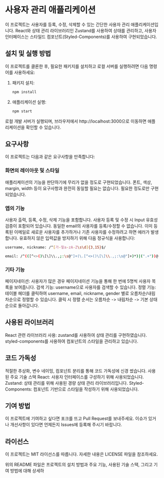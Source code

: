 # 사용자 관리 애플리케이션

이 프로젝트는 사용자를 등록, 수정, 삭제할 수 있는 간단한 사용자 관리 애플리케이션입니다. React와 상태 관리 라이브러리인 Zustand를 사용하여 상태를 관리하고, 사용자 인터페이스는 스타일드 컴포넌트(Styled-Components)를 사용하여 구현되었습니다.

## 설치 및 실행 방법

이 프로젝트를 클론한 후, 필요한 패키지를 설치하고 로컬 서버를 실행하려면 다음 명령어를 사용하세요:

1. 패키지 설치:

   ```bash
   npm install
   ```

2. 애플리케이션 실행:
   ```bash
   npm start
   ```


로컬 개발 서버가 실행되며, 브라우저에서 http://localhost:3000으로 이동하면 애플리케이션을 확인할 수 있습니다.

## 요구사항
이 프로젝트는 다음과 같은 요구사항을 만족합니다:

### 화면의 레이아웃 및 스타일

애플리케이션의 기능을 판단하기에 무리가 없을 정도로 구현되었습니다.
폰트, 색상, margin, width 등이 요구사항과 완전히 동일할 필요는 없습니다. 필요한 정도로만 구현되었습니다.

### 앱의 기능

사용자 출력, 등록, 수정, 삭제 기능을 포함합니다.
사용자 등록 및 수정 시 Input 유효성 검증이 포함되어 있습니다.
동일한 email의 사용자를 등록/수정할 수 없습니다. 이미 등록된 이메일로 새로운 사용자를 추가하거나 기존 사용자를 수정하려고 하면 에러가 발생합니다.
유효하지 않은 입력값을 방지하기 위해 다음 정규식을 사용합니다:
```bash
username, nickname: /^[가-힣a-zA-Z\s\d]{3,15}$/
```
```bash
email: /^(([^<>()\[\]\\.,;:\s@"]+(\.[^<>()\[\]\\.,;:\s@"]+)*)|(".+"))@((\[[0-9]{1,3}\.[0-9]{1,3}\.[0-9]{1,3}\.[0-9]{1,3}\])|(([a-zA-Z\-0-9]+\.)+[a-zA-Z]{2,}))$/
```

### 기타 기능

페이지네이션: 사용자가 많은 경우 페이지네이션 기능을 통해 한 번에 5명씩 사용자 목록을 보여줍니다.
검색 기능: username으로 사용자를 검색할 수 있습니다.
정렬 기능: 테이블 헤더를 클릭하여 username, email, nickname, gender 별로 오름차순/내림차순으로 정렬할 수 있습니다. 클릭 시 정렬 순서는 오름차순 -> 내림차순 -> 기본 상태 순으로 돌아갑니다.

## 사용된 라이브러리

React 관련 라이브러리 사용: zustand를 사용하여 상태 관리를 구현하였습니다.
styled-components를 사용하여 컴포넌트의 스타일을 관리하고 있습니다.

## 코드 가독성

적절한 추상화, 변수 네이밍, 컴포넌트 분리를 통해 코드 가독성에 신경 썼습니다.
사용된 주요 기술 스택
React: 사용자 인터페이스를 구성하기 위해 사용되었습니다.
Zustand: 상태 관리를 위해 사용된 경량 상태 관리 라이브러리입니다.
Styled-Components: 컴포넌트 기반으로 스타일을 작성하기 위해 사용되었습니다.

## 기여 방법
이 프로젝트에 기여하고 싶다면 포크를 뜨고 Pull Request를 보내주세요. 이슈가 있거나 개선사항이 있다면 언제든지 Issues에 등록해 주시기 바랍니다.

## 라이선스
이 프로젝트는 MIT 라이선스를 따릅니다. 자세한 내용은 LICENSE 파일을 참조하세요.

위의 README 파일은 프로젝트의 설치 방법과 주요 기능, 사용된 기술 스택, 그리고 기여 방법에 대해 상세하